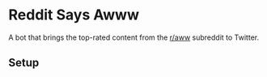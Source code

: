 # Reddit Says Awww
A bot that brings the top-rated content from the [r/aww](https://www.reddit.com/r/aww) subreddit to Twitter.

## Setup
